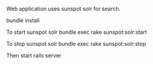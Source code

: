 Web application uses sunspot solr for search.

bundle install
 
To start sunspot solr 
bundle exec rake sunspot:solr:start

To stop sunspot solr
bundle exec rake sunspot:solr:stop

Then start rails server